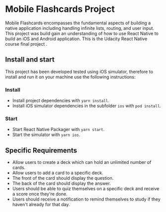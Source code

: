# Mobile Flashcards Project

Mobile Flashcards encompasses the fundamental aspects of building a native application including handling infinite lists, routing, and user input. This project was build gain an understanding of how to use React Native to build an iOS and Android application.
This is the Udacity React Native course final project .

## Install and start

This project has been developed tested using iOS simulator, therefore to install and run it on your machine use the following instructions:

### Install

- Install project dependencies with `yarn install`.
- Install iOS simulator dependencies in the subfolder `ios` with `pod install`.

### Start

- Start React Native Packager with `yarn start`.
- Start the simulator with `yarn ios`.

## Specific Requirements

- Allow users to create a deck which can hold an unlimited number of cards.
- Allow users to add a card to a specific deck.
- The front of the card should display the question.
- The back of the card should display the answer.
- Users should be able to quiz themselves on a specific deck and receive a score once they're done.
- Users should receive a notification to remind themselves to study if they haven't already for that day.
